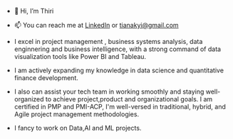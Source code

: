 - 👋 Hi, I’m Thiri
- 📫 You can reach me at [LinkedIn](https://www.linkedin.com/in/thantthirimyokyi/) or tianakyi@gmail.com


- I excel in project management , business systems analysis, data enginnering and business intelligence, with a strong command of data visualization tools like Power BI and Tableau.
- I am actively expanding my knowledge in data science and quantitative finance development.
- I also can assist your tech team in working smoothly and staying well-organized to achieve project,product and organizational goals. I am certified in PMP and PMI-ACP, I'm well-versed in traditional, hybrid, and Agile project management  methodologies.
- I fancy to work on Data,AI and ML projects.
<!---
thikyi/thikyi is a ✨ special ✨ repository because its `README.md` (this file) appears on your GitHub profile.
You can click the Preview link to take a look at your changes.
--->

